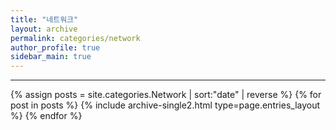 ```yaml
---
title: "네트워크"
layout: archive
permalink: categories/network
author_profile: true
sidebar_main: true
---
```


<!-- 공백이 포함되어 있는 카테고리 이름의 경우 site.categories['a b c'] 이런식으로! -->

***

{% assign posts = site.categories.Network | sort:"date" | reverse %}
{% for post in posts %} {% include archive-single2.html type=page.entries_layout %} {% endfor %}